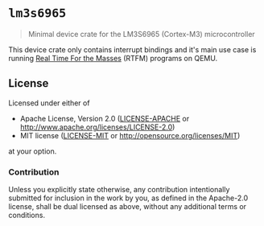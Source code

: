 # `lm3s6965`

> Minimal device crate for the LM3S6965 (Cortex-M3) microcontroller

This device crate only contains interrupt bindings and it's main use case is
running [Real Time For the Masses][rtfm] (RTFM) programs on QEMU.

[rtfm]: https://github.com/japaric/cortex-m-rtfm

## License

Licensed under either of

- Apache License, Version 2.0 ([LICENSE-APACHE](LICENSE-APACHE) or
  http://www.apache.org/licenses/LICENSE-2.0)
- MIT license ([LICENSE-MIT](LICENSE-MIT) or http://opensource.org/licenses/MIT)

at your option.

### Contribution

Unless you explicitly state otherwise, any contribution intentionally submitted
for inclusion in the work by you, as defined in the Apache-2.0 license, shall be
dual licensed as above, without any additional terms or conditions.
